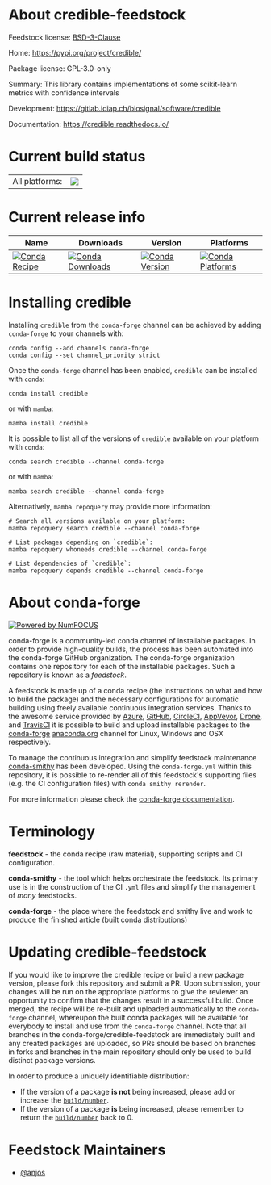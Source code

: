 About credible-feedstock
========================

Feedstock license: [BSD-3-Clause](https://github.com/conda-forge/credible-feedstock/blob/main/LICENSE.txt)

Home: https://pypi.org/project/credible/

Package license: GPL-3.0-only

Summary: This library contains implementations of some scikit-learn metrics with confidence intervals

Development: https://gitlab.idiap.ch/biosignal/software/credible

Documentation: https://credible.readthedocs.io/

Current build status
====================


<table><tr><td>All platforms:</td>
    <td>
      <a href="https://dev.azure.com/conda-forge/feedstock-builds/_build/latest?definitionId=20429&branchName=main">
        <img src="https://dev.azure.com/conda-forge/feedstock-builds/_apis/build/status/credible-feedstock?branchName=main">
      </a>
    </td>
  </tr>
</table>

Current release info
====================

| Name | Downloads | Version | Platforms |
| --- | --- | --- | --- |
| [![Conda Recipe](https://img.shields.io/badge/recipe-credible-green.svg)](https://anaconda.org/conda-forge/credible) | [![Conda Downloads](https://img.shields.io/conda/dn/conda-forge/credible.svg)](https://anaconda.org/conda-forge/credible) | [![Conda Version](https://img.shields.io/conda/vn/conda-forge/credible.svg)](https://anaconda.org/conda-forge/credible) | [![Conda Platforms](https://img.shields.io/conda/pn/conda-forge/credible.svg)](https://anaconda.org/conda-forge/credible) |

Installing credible
===================

Installing `credible` from the `conda-forge` channel can be achieved by adding `conda-forge` to your channels with:

```
conda config --add channels conda-forge
conda config --set channel_priority strict
```

Once the `conda-forge` channel has been enabled, `credible` can be installed with `conda`:

```
conda install credible
```

or with `mamba`:

```
mamba install credible
```

It is possible to list all of the versions of `credible` available on your platform with `conda`:

```
conda search credible --channel conda-forge
```

or with `mamba`:

```
mamba search credible --channel conda-forge
```

Alternatively, `mamba repoquery` may provide more information:

```
# Search all versions available on your platform:
mamba repoquery search credible --channel conda-forge

# List packages depending on `credible`:
mamba repoquery whoneeds credible --channel conda-forge

# List dependencies of `credible`:
mamba repoquery depends credible --channel conda-forge
```


About conda-forge
=================

[![Powered by
NumFOCUS](https://img.shields.io/badge/powered%20by-NumFOCUS-orange.svg?style=flat&colorA=E1523D&colorB=007D8A)](https://numfocus.org)

conda-forge is a community-led conda channel of installable packages.
In order to provide high-quality builds, the process has been automated into the
conda-forge GitHub organization. The conda-forge organization contains one repository
for each of the installable packages. Such a repository is known as a *feedstock*.

A feedstock is made up of a conda recipe (the instructions on what and how to build
the package) and the necessary configurations for automatic building using freely
available continuous integration services. Thanks to the awesome service provided by
[Azure](https://azure.microsoft.com/en-us/services/devops/), [GitHub](https://github.com/),
[CircleCI](https://circleci.com/), [AppVeyor](https://www.appveyor.com/),
[Drone](https://cloud.drone.io/welcome), and [TravisCI](https://travis-ci.com/)
it is possible to build and upload installable packages to the
[conda-forge](https://anaconda.org/conda-forge) [anaconda.org](https://anaconda.org/)
channel for Linux, Windows and OSX respectively.

To manage the continuous integration and simplify feedstock maintenance
[conda-smithy](https://github.com/conda-forge/conda-smithy) has been developed.
Using the ``conda-forge.yml`` within this repository, it is possible to re-render all of
this feedstock's supporting files (e.g. the CI configuration files) with ``conda smithy rerender``.

For more information please check the [conda-forge documentation](https://conda-forge.org/docs/).

Terminology
===========

**feedstock** - the conda recipe (raw material), supporting scripts and CI configuration.

**conda-smithy** - the tool which helps orchestrate the feedstock.
                   Its primary use is in the construction of the CI ``.yml`` files
                   and simplify the management of *many* feedstocks.

**conda-forge** - the place where the feedstock and smithy live and work to
                  produce the finished article (built conda distributions)


Updating credible-feedstock
===========================

If you would like to improve the credible recipe or build a new
package version, please fork this repository and submit a PR. Upon submission,
your changes will be run on the appropriate platforms to give the reviewer an
opportunity to confirm that the changes result in a successful build. Once
merged, the recipe will be re-built and uploaded automatically to the
`conda-forge` channel, whereupon the built conda packages will be available for
everybody to install and use from the `conda-forge` channel.
Note that all branches in the conda-forge/credible-feedstock are
immediately built and any created packages are uploaded, so PRs should be based
on branches in forks and branches in the main repository should only be used to
build distinct package versions.

In order to produce a uniquely identifiable distribution:
 * If the version of a package **is not** being increased, please add or increase
   the [``build/number``](https://docs.conda.io/projects/conda-build/en/latest/resources/define-metadata.html#build-number-and-string).
 * If the version of a package **is** being increased, please remember to return
   the [``build/number``](https://docs.conda.io/projects/conda-build/en/latest/resources/define-metadata.html#build-number-and-string)
   back to 0.

Feedstock Maintainers
=====================

* [@anjos](https://github.com/anjos/)

